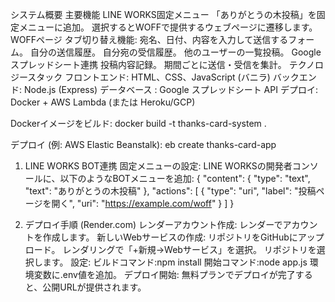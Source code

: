 システム概要
主要機能
LINE WORKS固定メニュー
「ありがとうの木投稿」を固定メニューに追加。
選択するとWOFFで提供するウェブページに遷移します。
WOFFページ
タブ切り替え機能:
宛名、日付、内容を入力して送信するフォーム。
自分の送信履歴。
自分宛の受信履歴。
他のユーザーの一覧投稿。
Googleスプレッドシート連携
投稿内容記録。
期間ごとに送信・受信を集計。
テクノロジースタック
フロントエンド: HTML、CSS、JavaScript (バニラ)
バックエンド: Node.js (Express)
データベース : Google スプレッドシート API
デプロイ: Docker + AWS Lambda (または Heroku/GCP)

Dockerイメージをビルド:
docker build -t thanks-card-system .

デプロイ (例: AWS Elastic Beanstalk):
eb create thanks-card-app

1. LINE WORKS BOT連携
固定メニューの設定: LINE WORKSの開発者コンソールに、以下のようなBOTメニューを追加:
{
    "content": {
        "type": "text",
        "text": "ありがとうの木投稿"
    },
    "actions": [
        {
            "type": "uri",
            "label": "投稿ページを開く",
            "uri": "https://example.com/woff"
        }
    ]
}

2. デプロイ手順 (Render.com)
レンダーアカウント作成: レンダーでアカウントを作成します。
新しいWebサービスの作成:
リポジトリをGitHubにアップロード。
レンダリングで「+新規→Webサービス」を選択。
リポジトリを選択します。
設定:
ビルドコマンド:npm install
開始コマンド:node app.js
環境変数に.env値を追加。
デプロイ開始:
無料プランでデプロイが完了すると、公開URLが提供されます。
